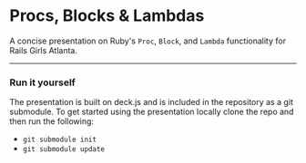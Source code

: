 Procs, Blocks & Lambdas
=======================

A concise presentation on Ruby's `Proc`, `Block`, and `Lambda` functionality for Rails Girls Atlanta.

---
### Run it yourself
The presentation is built on deck.js and is included in the repository as a git submodule. To get started using the presentation locally clone the repo and then run the following:

 - `git submodule init`
 - `git submodule update`
